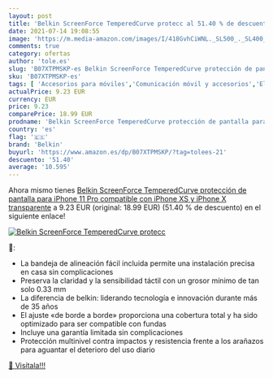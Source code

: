 ```yaml
---
layout: post
title: 'Belkin ScreenForce TemperedCurve protecc al 51.40 % de descuento'
date: 2021-07-14 19:08:55
image: 'https://m.media-amazon.com/images/I/418GvhCiWNL._SL500_._SL400_.jpg'
comments: true
category: ofertas
author: 'tole.es'
slug: 'B07XTPMSKP-es Belkin ScreenForce TemperedCurve protección de pantalla...'
sku: 'B07XTPMSKP-es'
tags: [ 'Accesorios para móviles','Comunicación móvil y accesorios','Electrónica','Mantenimiento, cuidado y reparaciones de teléfonos móviles','Protectores de pantalla para móviles','belkin','iphone', ]
actualPrice: 9.23 EUR
currency: EUR
price: 9.23
comparePrice: 18.99 EUR
prodname: 'Belkin ScreenForce TemperedCurve protección de pantalla para iPhone 11 Pro  compatible con iPhone XS y iPhone X  transparente'
country: 'es'
flag: '🇪🇸'
brand: 'Belkin'
buyurl: 'https://www.amazon.es/dp/B07XTPMSKP/?tag=tolees-21'
descuento: '51.40'
average: '10.595'
---
```


Ahora mismo tienes [Belkin ScreenForce TemperedCurve protección de pantalla para iPhone 11 Pro  compatible con iPhone XS y iPhone X  transparente](https://www.amazon.es/dp/B07XTPMSKP/?tag=tolees-21) a 9.23 EUR (original: 18.99 EUR) (51.40 %  de descuento) en el siguiente enlace!

[![Belkin ScreenForce TemperedCurve protecc](https://m.media-amazon.com/images/I/418GvhCiWNL._SL500_._SL400_.jpg)](https://www.amazon.es/dp/B07XTPMSKP/?tag=tolees-21)

🔎:

- La bandeja de alineación fácil incluida permite una instalación precisa en casa sin complicaciones
- Preserva la claridad y la sensibilidad táctil con un grosor mínimo de tan solo 0.33 mm
- La diferencia de belkin: liderando tecnología e innovación durante más de 35 años
- El ajuste «de borde a borde» proporciona una cobertura total y ha sido optimizado para ser compatible con fundas
- Incluye una garantía limitada sin complicaciones
- Protección multinivel contra impactos y resistencia frente a los arañazos para aguantar el deterioro del uso diario

[🛒 Visítala!!!](https://www.amazon.es/dp/B07XTPMSKP/?tag=tolees-21)
